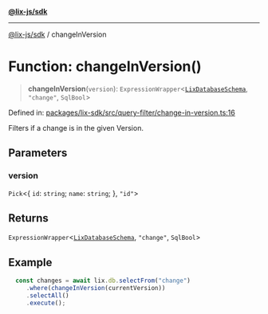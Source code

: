 [**@lix-js/sdk**](../README.md)

***

[@lix-js/sdk](../README.md) / changeInVersion

# Function: changeInVersion()

> **changeInVersion**(`version`): `ExpressionWrapper`\<[`LixDatabaseSchema`](../type-aliases/LixDatabaseSchema.md), `"change"`, `SqlBool`\>

Defined in: [packages/lix-sdk/src/query-filter/change-in-version.ts:16](https://github.com/opral/monorepo/blob/cf4299047f63a84de437bf67ff42fca1baa00869/packages/lix-sdk/src/query-filter/change-in-version.ts#L16)

Filters if a change is in the given Version.

## Parameters

### version

`Pick`\<\{ `id`: `string`; `name`: `string`; \}, `"id"`\>

## Returns

`ExpressionWrapper`\<[`LixDatabaseSchema`](../type-aliases/LixDatabaseSchema.md), `"change"`, `SqlBool`\>

## Example

```ts
  const changes = await lix.db.selectFrom("change")
     .where(changeInVersion(currentVersion))
     .selectAll()
     .execute();
  ```
